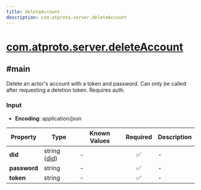 ```yaml
---
title: deleteAccount
description: com.atproto.server.deleteAccount
---
```


# [com.atproto.server.deleteAccount](https://github.com/myConsciousness/atproto.dart/blob/main/lexicons/com/atproto/server/deleteAccount.json)

## #main

Delete an actor's account with a token and password. Can only be called after requesting a deletion token. Requires auth.

### Input

- **Encoding**: application/json

| Property | Type | Known Values | Required | Description |
| --- | --- | --- | :---: | --- |
| **did** | string ([did](https://atproto.com/specs/did)) | - | ✅ | - |
| **password** | string | - | ✅ | - |
| **token** | string | - | ✅ | - |
